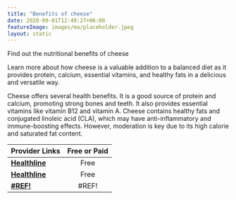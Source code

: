 ```yaml
---
title: "Benefits of cheese"
date: 2020-09-01T12:49:27+06:00
featureImage: images/ma/placeholder.jpeg
layout: static
---
```


Find out the nutritional benefits of cheese

Learn more about how cheese is a valuable addition to a balanced diet as it provides protein, calcium, essential vitamins, and healthy fats in a delicious and versatile way.

Cheese offers several health benefits. It is a good source of protein and calcium, promoting strong bones and teeth. It also provides essential vitamins like vitamin B12 and vitamin A. Cheese contains healthy fats and conjugated linoleic acid (CLA), which may have anti-inflammatory and immune-boosting effects. However, moderation is key due to its high calorie and saturated fat content.

| Provider Links      | Free or Paid  |  
| :-----------          | :--------------:      |  
| [**Healthline**](https://www.healthline.com/health/is-cheese-bad-for-you) | Free | 
| [**Healthline**](https://www.healthline.com/nutrition/healthiest-cheese) | Free  | 
| [**#REF!**](#REF!) | #REF! | 
  

<br/><br/>






